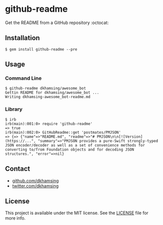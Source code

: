 # github-readme

Get the README from a GitHub repository :octocat:

## Installation

```shell
$ gem install github-readme --pre
```

## Usage

### Command Line

```shell
$ github-readme dkhamsing/awesome_bot
Gettin README for dkhamsing/awesome_bot ...
Writing dkhamsing-awesome_bot-readme.md
```

### Library

```shell
$ irb
irb(main):001:0> require 'github-readme'
=> true
irb(main):002:0> GitHubReadme::get 'postmates/PMJSON'
=> {=> {"name"=>"README.md", "readme"=>"# PMJSON\n\n[![Version](https://...", "summary"=>"PMJSON provides a pure-Swift strongly-typed JSON encoder/decoder as well as a set of convenience methods for converting to/from Foundation objects and for decoding JSON structures.", "error"=>nil}
```

## Contact

- [github.com/dkhamsing](https://github.com/dkhamsing)
- [twitter.com/dkhamsing](https://twitter.com/dkhamsing)

## License

This project is available under the MIT license. See the [LICENSE](LICENSE) file for more info.
